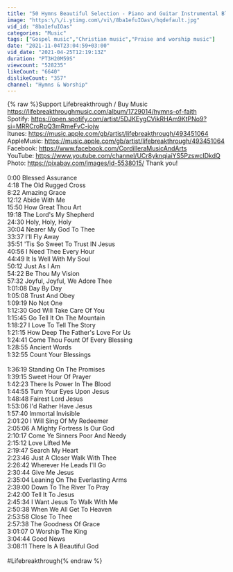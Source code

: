 ```yaml
---
title: "50 Hymns Beautiful Selection - Piano and Guitar Instrumental Blessed Assurance by Lifebrerakthrough"
image: "https:\/\/i.ytimg.com\/vi\/8ba1efuIOas\/hqdefault.jpg"
vid_id: "8ba1efuIOas"
categories: "Music"
tags: ["Gospel music","Christian music","Praise and worship music"]
date: "2021-11-04T23:04:59+03:00"
vid_date: "2021-04-25T12:19:13Z"
duration: "PT3H20M59S"
viewcount: "528235"
likeCount: "6640"
dislikeCount: "357"
channel: "Hymns & Worship"
---
```

{% raw %}Support Lifebreakthrough / Buy Music <a rel="nofollow" target="blank" href="https://lifebreakthroughmusic.com/album/1729014/hymns-of-faith">https://lifebreakthroughmusic.com/album/1729014/hymns-of-faith</a><br />Spotify: <a rel="nofollow" target="blank" href="https://open.spotify.com/artist/5DJKEygCVikRHAm9KtPNo9?si=MRRCroRpQ3mRmeFvC-iojw">https://open.spotify.com/artist/5DJKEygCVikRHAm9KtPNo9?si=MRRCroRpQ3mRmeFvC-iojw</a><br />Itunes: <a rel="nofollow" target="blank" href="https://music.apple.com/gb/artist/lifebreakthrough/493451064">https://music.apple.com/gb/artist/lifebreakthrough/493451064</a><br />AppleMusic: <a rel="nofollow" target="blank" href="https://music.apple.com/gb/artist/lifebreakthrough/493451064">https://music.apple.com/gb/artist/lifebreakthrough/493451064</a><br />Facebook: <a rel="nofollow" target="blank" href="https://www.facebook.com/CordilleraMusicAndArts">https://www.facebook.com/CordilleraMusicAndArts</a><br />YouTube: <a rel="nofollow" target="blank" href="https://www.youtube.com/channel/UCr8yknqiaiYS5PzswcIDkdQ">https://www.youtube.com/channel/UCr8yknqiaiYS5PzswcIDkdQ</a><br />Photo: <a rel="nofollow" target="blank" href="https://pixabay.com/images/id-5538015/">https://pixabay.com/images/id-5538015/</a> Thank you!<br /><br />0:00      Blessed Assurance<br />4:18      The Old Rugged Cross<br />8:22      Amazing Grace<br />12:12    Abide With Me<br />15:50    How Great Thou Art<br />19:18    The Lord's My Shepherd<br />24:30    Holy, Holy, Holy<br />30:04    Nearer My God To Thee<br />33:37    I'll Fly Away<br />35:51    'Tis So Sweet To Trust IN Jesus<br />40:56    I Need Thee Every Hour<br />44:49    It Is Well With My Soul<br />50:12    Just As I Am<br />54:22    Be Thou My Vision<br />57:32    Joyful, Joyful, We Adore Thee<br />1:01:08 Day By Day<br />1:05:08 Trust And Obey<br />1:09:19 No Not One<br />1:12:30 God Will Take Care Of You<br />1:15:45 Go Tell It On The Mountain<br />1:18:27 I Love To Tell The Story<br />1:21:15 How Deep The Father's Love For Us<br />1:24:41 Come Thou Fount Of Every Blessing<br />1:28:55 Ancient Words<br />1:32:55 Count Your Blessings<br /><br />1:36:19 Standing On The Promises<br />1:39:15 Sweet Hour Of Prayer<br />1:42:23 There Is Power In The Blood<br />1:44:55 Turn Your Eyes Upon Jesus<br />1:48:48 Fairest Lord Jesus<br />1:53:06 I'd Rather Have Jesus<br />1:57:40 Immortal Invisible<br />2:01:20 I Will Sing Of My Redeemer<br />2:05:06 A Mighty Fortress Is Our God<br />2:10:17 Come Ye Sinners Poor And Needy<br />2:15:12 Love Lifted Me<br />2:19:47 Search My Heart<br />2:23:46 Just A Closer Walk With Thee<br />2:26:42 Wherever He Leads I'll Go<br />2:30:44 Give Me Jesus<br />2:35:04 Leaning On The Everlasting Arms<br />2:39:00 Down To The River To Pray<br />2:42:00 Tell It To Jesus<br />2:45:34 I Want Jesus To Walk With Me<br />2:50:38 When We All Get To Heaven<br />2:53:58 Close To Thee<br />2:57:38 The Goodness Of Grace<br />3:01:07 O Worship The King<br />3:04:44 Good News<br />3:08:11 There Is A Beautiful God<br /><br />#Lifebreakthrough{% endraw %}
